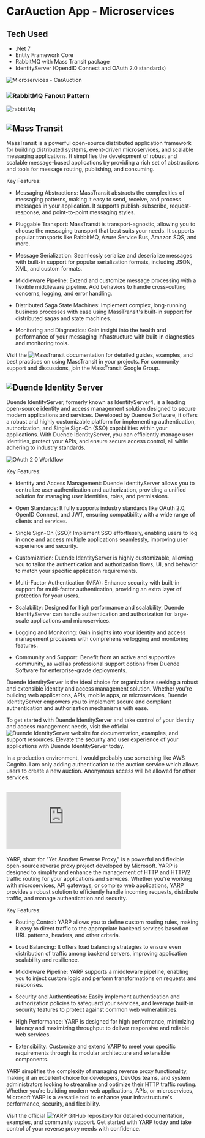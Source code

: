 # CarAuction App - Microservices

## Tech Used

- .Net 7
- Entity Framework Core
- RabbitMQ with Mass Transit package
- IdentityServer (OpendID Connect and OAuth 2.0 standards)

![Microservices - CarAuction](https://github.com/vectorNull/CarAuction-App---Microservices/assets/50179896/1150f59e-eb46-4d24-9eb9-64820dca6203)

### ![RabbitMQ](https://www.rabbitmq.com/) Fanout Pattern

![rabbitMq](https://github.com/vectorNull/CarAuction-App---Microservices/assets/50179896/e5125992-69b0-4c5b-a643-ad006c13b79f)

## ![Mass Transit](https://masstransit.io/)

MassTransit is a powerful open-source distributed application framework for building distributed systems, event-driven microservices, and scalable messaging applications. It simplifies the development of robust and scalable message-based applications by providing a rich set of abstractions and tools for message routing, publishing, and consuming.

Key Features:

- Messaging Abstractions: MassTransit abstracts the complexities of messaging patterns, making it easy to send, receive, and process messages in your application. It supports publish-subscribe, request-response, and point-to-point messaging styles.

- Pluggable Transport: MassTransit is transport-agnostic, allowing you to choose the messaging transport that best suits your needs. It supports popular transports like RabbitMQ, Azure Service Bus, Amazon SQS, and more.

- Message Serialization: Seamlessly serialize and deserialize messages with built-in support for popular serialization formats, including JSON, XML, and custom formats.

- Middleware Pipeline: Extend and customize message processing with a flexible middleware pipeline. Add behaviors to handle cross-cutting concerns, logging, and error handling.

- Distributed Saga State Machines: Implement complex, long-running business processes with ease using MassTransit's built-in support for distributed sagas and state machines.

- Monitoring and Diagnostics: Gain insight into the health and performance of your messaging infrastructure with built-in diagnostics and monitoring tools.

Visit the ![MassTransit documentation](https://masstransit.io/documentation/concepts) for detailed guides, examples, and best practices on using MassTransit in your projects. For community support and discussions, join the MassTransit Google Group.

## ![Duende Identity Server](https://duendesoftware.com/products/identityserver)

Duende IdentityServer, formerly known as IdentityServer4, is a leading open-source identity and access management solution designed to secure modern applications and services. Developed by Duende Software, it offers a robust and highly customizable platform for implementing authentication, authorization, and Single Sign-On (SSO) capabilities within your applications. With Duende IdentityServer, you can efficiently manage user identities, protect your APIs, and ensure secure access control, all while adhering to industry standards.

![OAuth 2 0 Workflow](https://github.com/vectorNull/CarAuction-App---Microservices/assets/50179896/d6c8b877-60f2-40db-bed8-95c478c01f69)

Key Features:

- Identity and Access Management: Duende IdentityServer allows you to centralize user authentication and authorization, providing a unified solution for managing user identities, roles, and permissions.

- Open Standards: It fully supports industry standards like OAuth 2.0, OpenID Connect, and JWT, ensuring compatibility with a wide range of clients and services.

- Single Sign-On (SSO): Implement SSO effortlessly, enabling users to log in once and access multiple applications seamlessly, improving user experience and security.

- Customization: Duende IdentityServer is highly customizable, allowing you to tailor the authentication and authorization flows, UI, and behavior to match your specific application requirements.

- Multi-Factor Authentication (MFA): Enhance security with built-in support for multi-factor authentication, providing an extra layer of protection for your users.

- Scalability: Designed for high performance and scalability, Duende IdentityServer can handle authentication and authorization for large-scale applications and microservices.

- Logging and Monitoring: Gain insights into your identity and access management processes with comprehensive logging and monitoring features.

- Community and Support: Benefit from an active and supportive community, as well as professional support options from Duende Software for enterprise-grade deployments.

Duende IdentityServer is the ideal choice for organizations seeking a robust and extensible identity and access management solution. Whether you're building web applications, APIs, mobile apps, or microservices, Duende IdentityServer empowers you to implement secure and compliant authentication and authorization mechanisms with ease.

To get started with Duende IdentityServer and take control of your identity and access management needs, visit the official ![Duende IdentityServer website](https://duendesoftware.com/products/identityserver) for documentation, examples, and support resources. Elevate the security and user experience of your applications with Duende IdentityServer today.

In a production environment, I would probably use something like AWS Cognito. I am only adding authentication to the auction service which allows users to create a new auction. Anonymous access will be allowed for other services.

## ![YARP - Yet Another Reverse Proxy](https://microsoft.github.io/reverse-proxy/index.html)

YARP, short for "Yet Another Reverse Proxy," is a powerful and flexible open-source reverse proxy project developed by Microsoft. YARP is designed to simplify and enhance the management of HTTP and HTTP/2 traffic routing for your applications and services. Whether you're working with microservices, API gateways, or complex web applications, YARP provides a robust solution to efficiently handle incoming requests, distribute traffic, and manage authentication and security.

Key Features:

- Routing Control: YARP allows you to define custom routing rules, making it easy to direct traffic to the appropriate backend services based on URL patterns, headers, and other criteria.

- Load Balancing: It offers load balancing strategies to ensure even distribution of traffic among backend servers, improving application scalability and resilience.

- Middleware Pipeline: YARP supports a middleware pipeline, enabling you to inject custom logic and perform transformations on requests and responses.

- Security and Authentication: Easily implement authentication and authorization policies to safeguard your services, and leverage built-in security features to protect against common web vulnerabilities.

- High Performance: YARP is designed for high performance, minimizing latency and maximizing throughput to deliver responsive and reliable web services.

- Extensibility: Customize and extend YARP to meet your specific requirements through its modular architecture and extensible components.

YARP simplifies the complexity of managing reverse proxy functionality, making it an excellent choice for developers, DevOps teams, and system administrators looking to streamline and optimize their HTTP traffic routing. Whether you're building modern web applications, APIs, or microservices, Microsoft YARP is a versatile tool to enhance your infrastructure's performance, security, and flexibility.

Visit the official ![YARP GitHub repository](https://github.com/microsoft/reverse-proxy) for detailed documentation, examples, and community support. Get started with YARP today and take control of your reverse proxy needs with confidence.
